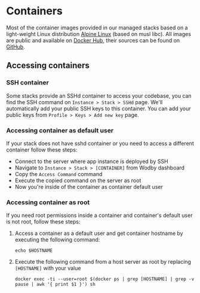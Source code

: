 # Containers

Most of the container images provided in our managed stacks based on a light-weight Linux distribution [Alpine Linux](https://alpinelinux.org/) (based on musl libc). All images are public and available on [Docker Hub](https://hub.docker.com/r/wodby/), their sources can be found on [GitHub](https://github.com/wodby/).

## Accessing containers

### SSH container

Some stacks provide an SSHd container to access your codebase, you can find the SSH command on `Instance > Stack > SSHd` page. We'll automatically add your public SSH keys to this container. You can add your public keys from `Profile > Keys > Add new key` page. 

### Accessing container as default user

If your stack does not have sshd container or you need to access a different container follow these steps:

* Connect to the server where app instance is deployed by SSH
* Navigate to `Instance > Stack > [CONTAINER]` from Wodby dashboard
* Copy the `Access Command` command
* Execute the copied command on the server as root
* Now you're inside of the container as container default user

### Accessing container as root

If you need root permissions inside a container and container's default user is not root, follow these steps:

1. Access a container as a default user and get container hostname by executing the following command:
    ```shell
    echo $HOSTNAME
    ```
    
2. Execute the following command from a host server as root by replacing `[HOSTNAME]` with your value
    ```shell
    docker exec -ti --user=root $(docker ps | grep [HOSTNAME] | grep -v pause | awk '{ print $1 }') sh
    ``` 
